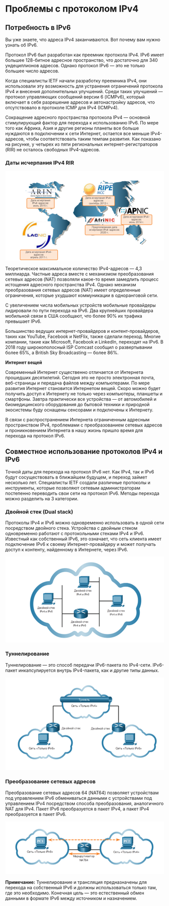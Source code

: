 # Проблемы с протоколом IPv4

<!-- 12.1.1 -->
## Потребность в IPv6

Вы уже знаете, что адреса IPv4 заканчиваются. Вот почему вам нужно узнать об IPv6.

Протокол IPv6 был разработан как преемник протокола IPv4. IPv6 имеет большее 128-битное адресное пространство, что достаточно для 340 ундециллионов адресов. Однако протокол IPv6 — это не только большее число адресов.

Когда специалисты IETF начали разработку преемника IPv4, они использовали эту возможность для устранения ограничений протокола IPv4 и внесения дополнительных улучшений. Среди таких улучшений — протокол управляющих сообщений версии 6 (ICMPv6), который включает в себя разрешение адресов и автонастройку адресов, что отсутствовало в протоколе ICMP для IPv4 (ICMPv4).

Сокращение адресного пространства протокола IPv4 — основной стимулирующий фактор для перехода к использованию IPv6. По мере того как Африка, Азия и другие регионы планеты все больше нуждаются в подключении к сети Интернет, остается все меньше IPv4-адресов, чтобы соответствовать таким темпам развития. Как показано на рисунке, у четырех из пяти региональных интернет-регистраторов (RIR) не осталось свободных IPv4-адресов.

### Даты исчерпания IPv4 RIR

![](./assets/12.1.1.png)
<!-- /courses/itn-dl/aeed55b2-34fa-11eb-ad9a-f74babed41a6/af2332c0-34fa-11eb-ad9a-f74babed41a6/assets/2e412393-1c25-11ea-81a0-ffc2c49b96bc.svg -->

Теоретическое максимальное количество IPv4-адресов — 4,3 миллиарда. Частные адреса вместе с механизмом преобразования сетевых адресов (NAT) позволяли какое-то время замедлить процесс истощения адресного пространства IPv4. Однако механизм преобразования сетевых адресов (NAT) имеет определенные ограничения, которые ухудшают коммуникации в одноранговой сети.

С увеличением числа мобильных устройств мобильные провайдеры лидировали по пути перехода на IPv6. Два крупнейших провайдера мобильной связи в США сообщают, что более 90% их трафика превышает IPv6.

Большинство ведущих интернет-провайдеров и контент-провайдеров, таких как YouTube, Facebook и NetFlix, также сделали переход. Многие компании, такие как Microsoft, Facebook и LinkedIn, переходят на IPv6. В 2018 году широкополосный ISP Comcast сообщил о развертывании более 65%, а British Sky Broadcasting — более 86%.

**Интернет вещей**

Современный Интернет существенно отличается от Интернета прошедших десятилетий. Сегодня это не просто электронная почта, веб-страницы и передача файлов между компьютерами. По мере развития Интернет становится Интернетом вещей. Скоро можно будет получить доступ к Интернету не только через компьютеры, планшеты и смартфоны. Завтра практически все устройства — от автомобилей и биомедицинского оборудования до бытовой техники и природной экосистемы буду оснащены сенсорами и подключены к Интернету.

В связи с распространением Интернета ограниченным адресным пространством IPv4, проблемами с преобразованием сетевых адресов и проникновением Интернета в нашу жизнь пришло время для перехода на протокол IPv6.

<!-- 12.1.2 -->
## Совместное использование протоколов IPv4 и IPv6

Точной даты для перехода на протокол IPv6 нет. Как IPv4, так и IPv6 будут сосуществовать в ближайшем будущем, и переход займет несколько лет. Специалисты IETF создали различные протоколы и инструменты, которые позволяют сетевым администраторам постепенно переводить свои сети на протокол IPv6. Методы перехода можно разделить на 3 категории.

### Двойной стек (Dual stack)

Протоколы IPv4 и IPv6 можно одновременно использовать в одной сети посредством двойного стека. Устройства с двойным стеком одновременно работают с протокольными стеками IPv4 и IPv6. Известный как собственный IPv6, это означает, что сеть клиента имеет подключение IPv6 к своему Интернет-провайдеру и может получать доступ к контенту, найденному в Интернете, через IPv6.

![](./assets/12.1.2-1.png)
<!-- /courses/itn-dl/aeed55b2-34fa-11eb-ad9a-f74babed41a6/af2332c0-34fa-11eb-ad9a-f74babed41a6/assets/2e4171b2-1c25-11ea-81a0-ffc2c49b96bc.svg -->

### Туннелирование

Туннелирование — это способ передачи IPv6-пакета по IPv4-сети. IPv6-пакет инкапсулируется внутрь IPv4-пакета, как и другие типы данных.

![](./assets/12.1.2-2.png)
<!-- /courses/itn-dl/aeed55b2-34fa-11eb-ad9a-f74babed41a6/af2332c0-34fa-11eb-ad9a-f74babed41a6/assets/2e4198c1-1c25-11ea-81a0-ffc2c49b96bc.svg -->

### Преобразование сетевых адресов

Преобразование сетевых адресов 64 (NAT64) позволяет устройствам под управлением IPv6 обмениваться данными с устройствами под управлением IPv4 посредством способа преобразования, аналогичного NAT для IPv4. Пакет IPv6 преобразуется в пакет IPv4, а пакет IPv4 преобразуется в пакет IPv6.

![](./assets/12.1.2-3.png)
<!-- /courses/itn-dl/aeed55b2-34fa-11eb-ad9a-f74babed41a6/af2332c0-34fa-11eb-ad9a-f74babed41a6/assets/2e41bfd1-1c25-11ea-81a0-ffc2c49b96bc.svg -->

**Примечание:** Туннелирование и трансляция предназначены для перехода на собственный IPv6 и должны использоваться только там, где это необходимо. Конечная цель — это естественный обмен данными в формате IPv6 между источником и назначением.

<!-- 12.1.3 -->
<!-- quiz -->

